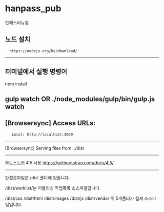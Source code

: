 # hanpass_pub
한패스리뉴얼

노드 설치
 ---
      https://nodejs.org/ko/download/
 ---

터미널에서 실행 명령어
----
npm install

gulp watch  OR  ./node_modules/gulp/bin/gulp.js watch
----

[Browsersync] Access URLs:
 ---
       Local: http://localhost:3000
 ---
[Browsersync] Serving files from: ./dist


 ---
부트스트랩 4.5 사용
https://getbootstrap.com/docs/4.5/

 ---
완성본파일은 /dist 폴더에 있습니다.

/dist/worklist/는 퍼블리싱 작업목록 소스파일입니다.

/dist/css
/dist/html
/dist/images
/dist/js
/dist/vendor
위 5개폴더가 실제 소스파일입니다.